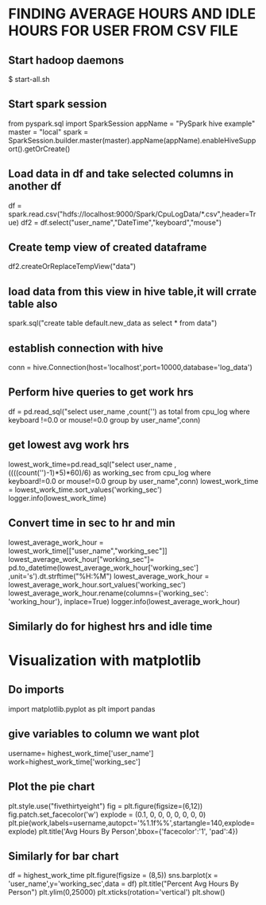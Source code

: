 # FINDING AVERAGE HOURS AND IDLE HOURS FOR USER FROM CSV FILE

## Start hadoop daemons
$ start-all.sh

## Start spark session
from pyspark.sql import SparkSession appName = "PySpark hive example" master = "local" spark =
SparkSession.builder.master(master).appName(appName).enableHiveSupport().getOrCreate()

## Load data in df and take selected columns in another df
df = spark.read.csv("hdfs://localhost:9000/Spark/CpuLogData/*.csv",header=True) df2 = df.select("user_name","DateTime","keyboard","mouse")

## Create temp view of created dataframe
df2.createOrReplaceTempView("data")

## load data from this view in hive table,it will crrate table also
spark.sql("create table default.new_data as select * from data")

## establish connection with hive
conn = hive.Connection(host='localhost',port=10000,database='log_data')

## Perform hive queries to get work hrs
df = pd.read_sql("select user_name ,count('') as total from cpu_log where keyboard !=0.0 or mouse!=0.0 group by user_name",conn)

## get lowest avg work hrs
lowest_work_time=pd.read_sql("select user_name ,((((count('')-1)*5)*60)/6) as working_sec 
from cpu_log where keyboard!=0.0 or mouse!=0.0 group by user_name",conn) lowest_work_time = 
lowest_work_time.sort_values('working_sec') logger.info(lowest_work_time)

## Convert time in sec to hr and min
lowest_average_work_hour = lowest_work_time[["user_name","working_sec"]] lowest_average_work_hour["working_sec"]= pd.to_datetime(lowest_average_work_hour['working_sec'] ,unit='s').dt.strftime("%H:%M") lowest_average_work_hour = lowest_average_work_hour.sort_values('working_sec') lowest_average_work_hour.rename(columns={'working_sec': 'working_hour'}, inplace=True) logger.info(lowest_average_work_hour)

## Similarly do for highest hrs and idle time

# Visualization with matplotlib

## Do imports

import matplotlib.pyplot as plt 
import pandas

## give variables to column we want plot
username= highest_work_time['user_name'] work=highest_work_time['working_sec']

## Plot the pie chart
plt.style.use("fivethirtyeight") fig = plt.figure(figsize=(6,12)) fig.patch.set_facecolor('w') 
explode = (0.1, 0, 0, 0, 0, 0, 0, 0) plt.pie(work,labels=username,autopct='%1.1f%%',startangle=140,explode= explode) 
plt.title('Avg Hours By Person',bbox={'facecolor':'1', 'pad':4})

## Similarly for bar chart
df = highest_work_time plt.figure(figsize = (8,5)) sns.barplot(x = 'user_name',y='working_sec',data = df) 
plt.title("Percent Avg Hours By Person") plt.ylim(0,25000) plt.xticks(rotation='vertical') plt.show()
